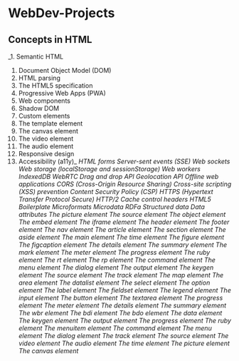 # WebDev-Projects
## Concepts in HTML
_1. Semantic HTML
1. Document Object Model (DOM)
1. HTML parsing
1. The HTML5 specification
1. Progressive Web Apps (PWA)
1. Web components
1. Shadow DOM
1. Custom elements
1. The template element
1. The canvas element
1. The video element
1. The audio element
1. Responsive design
1. Accessibility (a11y)_
_HTML forms
Server-sent events (SSE)
Web sockets
Web storage (localStorage and sessionStorage)
Web workers
IndexedDB
WebRTC
Drag and drop API
Geolocation API
Offline web applications
CORS (Cross-Origin Resource Sharing)
Cross-site scripting (XSS) prevention
Content Security Policy (CSP)
HTTPS (Hypertext Transfer Protocol Secure)
HTTP/2
Cache control headers
HTML5 Boilerplate
Microformats
Microdata
RDFa
Structured data
Data attributes
The picture element
The source element
The object element
The embed element
The iframe element
The header element
The footer element
The nav element
The article element
The section element
The aside element
The main element
The time element
The figure element
The figcaption element
The details element
The summary element
The mark element
The meter element
The progress element
The ruby element
The rt element
The rp element
The command element
The menu element
The dialog element
The output element
The keygen element
The source element
The track element
The map element
The area element
The datalist element
The select element
The option element
The label element
The fieldset element
The legend element
The input element
The button element
The textarea element
The progress element
The meter element
The details element
The summary element
The wbr element
The bdi element
The bdo element
The data element
The keygen element
The output element
The progress element
The ruby element
The menuitem element
The command element
The menu element
The dialog element
The track element
The source element
The video element
The audio element
The time element
The picture element
The canvas element_
